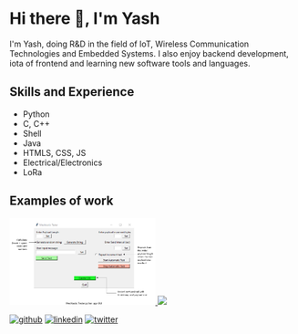 # Hi there 👋, I'm Yash
I'm Yash, doing R&D in the field of IoT, Wireless Communication Technologies and Embedded Systems. I also enjoy backend development, iota of frontend and learning new software tools and languages.

## Skills and Experience
* Python
* C, C++
* Shell
* Java
* HTMLS, CSS, JS
* Electrical/Electronics
* LoRa

## Examples of work
<a href="https://github.com/yashfafola/Meshtastic-Data-Processing"><img src="https://github.com/yashfafola/Meshtastic-Data-Processing/blob/master/image/meshtastic_tester_GUI.png" width="256" />
<a href="https://github.com/yashfafola/Meshtastic-Data-Processing"><img src="[https://github.com/yashfafola/Meshtastic-Data-Processing/blob/master/image/meshtastic_tester_GUI.png](https://github.com/yashfafola/Meshtastic-Data-Processing/blob/master/image/meshtasticdataprocessing_GUI.png)" width="256" />

[<img src='https://cdn.jsdelivr.net/npm/simple-icons@3.0.1/icons/github.svg' alt='github' height='40'>](https://github.com/yashfafola)  [<img src='https://cdn.jsdelivr.net/npm/simple-icons@3.0.1/icons/linkedin.svg' alt='linkedin' height='40'>](https://www.linkedin.com/in/yashfafolawala/)  [<img src='https://cdn.jsdelivr.net/npm/simple-icons@3.0.1/icons/twitter.svg' alt='twitter' height='40'>](https://twitter.com/@YashFafola)  

<!--
**yashfafola/yashfafola** is a ✨ _special_ ✨ repository because its `README.md` (this file) appears on your GitHub profile.

Here are some ideas to get you started:

- 🔭 I’m currently working on ...
- 🌱 I’m currently learning ...
- 👯 I’m looking to collaborate on ...
- 🤔 I’m looking for help with ...
- 💬 Ask me about ...
- 📫 How to reach me: ...
- 😄 Pronouns: ...
- ⚡ Fun fact: ...
-->
